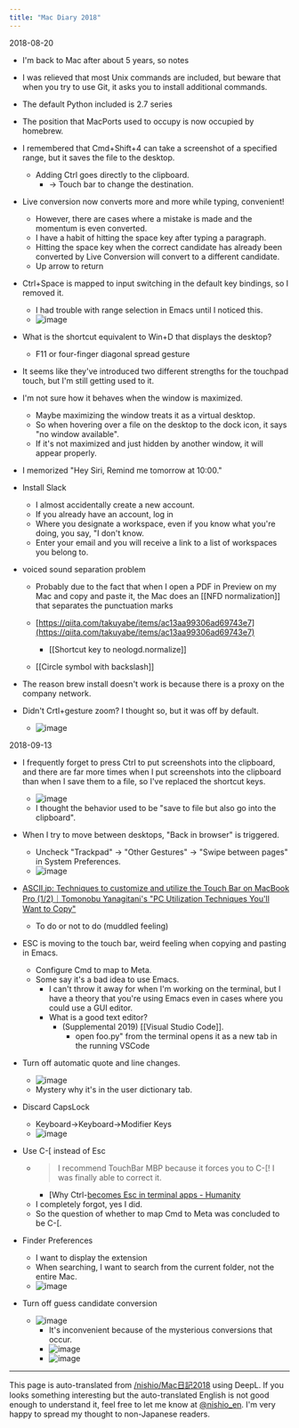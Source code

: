 ```yaml
---
title: "Mac Diary 2018"
---
```


2018-08-20
- I'm back to Mac after about 5 years, so notes
- I was relieved that most Unix commands are included, but beware that when you try to use Git, it asks you to install additional commands.
- The default Python included is 2.7 series
- The position that MacPorts used to occupy is now occupied by homebrew.
- I remembered that Cmd+Shift+4 can take a screenshot of a specified range, but it saves the file to the desktop.
    - Adding Ctrl goes directly to the clipboard.
        - → Touch bar to change the destination.
- Live conversion now converts more and more while typing, convenient!
    - However, there are cases where a mistake is made and the momentum is even converted.
    - I have a habit of hitting the space key after typing a paragraph.
    - Hitting the space key when the correct candidate has already been converted by Live Conversion will convert to a different candidate.
    - Up arrow to return
- Ctrl+Space is mapped to input switching in the default key bindings, so I removed it.
    - I had trouble with range selection in Emacs until I noticed this.
    - ![image](https://gyazo.com/ae05eb9f7684209f2feccf568df3d77c/thumb/1000)
- What is the shortcut equivalent to Win+D that displays the desktop?
    - F11 or four-finger diagonal spread gesture
- It seems like they've introduced two different strengths for the touchpad touch, but I'm still getting used to it.
- I'm not sure how it behaves when the window is maximized.
    - Maybe maximizing the window treats it as a virtual desktop.
    - So when hovering over a file on the desktop to the dock icon, it says "no window available".
    - If it's not maximized and just hidden by another window, it will appear properly.

- I memorized "Hey Siri, Remind me tomorrow at 10:00."

- Install Slack
    - I almost accidentally create a new account.
    - If you already have an account, log in
    - Where you designate a workspace, even if you know what you're doing, you say, "I don't know.
    - Enter your email and you will receive a link to a list of workspaces you belong to.

- voiced sound separation problem
    - Probably due to the fact that when I open a PDF in Preview on my Mac and copy and paste it, the Mac does an [[NFD normalization]] that separates the punctuation marks
    - [https://qiita.com/takuyabe/items/ac13aa99306ad69743e7](https://qiita.com/takuyabe/items/ac13aa99306ad69743e7)
        - [[Shortcut key to neologd.normalize]]

    - [[Circle symbol with backslash]]

- The reason brew install doesn't work is because there is a proxy on the company network.

- Didn't Crtl+gesture zoom? I thought so, but it was off by default.
    - ![image](https://gyazo.com/e971cab5ca56daf337d8ea8f8eece026/thumb/1000)

2018-09-13
- I frequently forget to press Ctrl to put screenshots into the clipboard, and there are far more times when I put screenshots into the clipboard than when I save them to a file, so I've replaced the shortcut keys.
    - ![image](https://gyazo.com/aeec2905b44489131f3981957c922c6c/thumb/1000)
    - I thought the behavior used to be "save to file but also go into the clipboard".

- When I try to move between desktops, "Back in browser" is triggered.
    - Uncheck "Trackpad" -> "Other Gestures" -> "Swipe between pages" in System Preferences.
    - ![image](https://gyazo.com/45298fb7840083a70f79d2afcfeee107/thumb/1000)

- [ASCII.jp: Techniques to customize and utilize the Touch Bar on MacBook Pro (1/2)｜Tomonobu Yanagitani's "PC Utilization Techniques You'll Want to Copy"](http://ascii.jp/elem/000/001/459/1459096/)
    - To do or not to do (muddled feeling)

- ESC is moving to the touch bar, weird feeling when copying and pasting in Emacs.
    - Configure Cmd to map to Meta.
    - Some say it's a bad idea to use Emacs.
        - I can't throw it away for when I'm working on the terminal, but I have a theory that you're using Emacs even in cases where you could use a GUI editor.
        - What is a good text editor?
            - (Supplemental 2019) [[Visual Studio Code]].
                - open foo.py" from the terminal opens it as a new tab in the running VSCode

- Turn off automatic quote and line changes.
    - ![image](https://gyazo.com/4295d1ad63ed68a477ac8e89f7ba19fb/thumb/1000)
    - Mystery why it's in the user dictionary tab.

- Discard CapsLock
    - Keyboard→Keyboard→Modifier Keys
    - ![image](https://gyazo.com/4d422ad5d62322bb7bb217f67ef9c6c2/thumb/1000)

- Use C-[ instead of Esc
    - > I recommend TouchBar MBP because it forces you to C-[! I was finally able to correct it.
        - [Why Ctrl-[becomes Esc in terminal apps - Humanity](http://tyru.hatenablog.com/entry/2018/10/04/151740)
    - I completely forgot, yes I did.
    - So the question of whether to map Cmd to Meta was concluded to be C-[.

- Finder Preferences
    - I want to display the extension
    - When searching, I want to search from the current folder, not the entire Mac.
    - ![image](https://gyazo.com/585756a5a9973f06ad404e279757cc5a/thumb/1000)

- Turn off guess candidate conversion
    - ![image](https://gyazo.com/378fdbb3d35ef2aa179b48c9257177d4/thumb/1000)
        - It's inconvenient because of the mysterious conversions that occur.
        - ![image](https://gyazo.com/1ae5159fbdde063217018c716d72a54f/thumb/1000)
        - ![image](https://gyazo.com/1302dd75a128dc08d443407896475b84/thumb/1000)



---
This page is auto-translated from [/nishio/Mac日記2018](https://scrapbox.io/nishio/Mac日記2018) using DeepL. If you looks something interesting but the auto-translated English is not good enough to understand it, feel free to let me know at [@nishio_en](https://twitter.com/nishio_en). I'm very happy to spread my thought to non-Japanese readers.